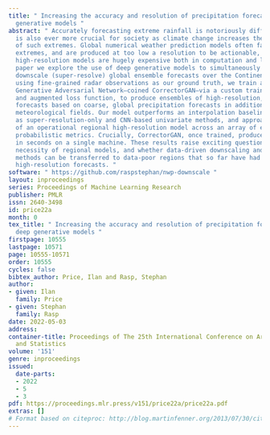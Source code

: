 ```yaml
---
title: " Increasing the accuracy and resolution of precipitation forecasts using deep
  generative models "
abstract: " Accurately forecasting extreme rainfall is notoriously difficult, but
  is also ever more crucial for society as climate change increases the frequency
  of such extremes. Global numerical weather prediction models often fail to capture
  extremes, and are produced at too low a resolution to be actionable, while regional,
  high-resolution models are hugely expensive both in computation and labour. In this
  paper we explore the use of deep generative models to simultaneously correct and
  downscale (super-resolve) global ensemble forecasts over the Continental US. Specifically,
  using fine-grained radar observations as our ground truth, we train a conditional
  Generative Adversarial Network—coined CorrectorGAN—via a custom training procedure
  and augmented loss function, to produce ensembles of high-resolution, bias-corrected
  forecasts based on coarse, global precipitation forecasts in addition to other relevant
  meteorological fields. Our model outperforms an interpolation baseline, as well
  as super-resolution-only and CNN-based univariate methods, and approaches the performance
  of an operational regional high-resolution model across an array of established
  probabilistic metrics. Crucially, CorrectorGAN, once trained, produces predictions
  in seconds on a single machine. These results raise exciting questions about the
  necessity of regional models, and whether data-driven downscaling and correction
  methods can be transferred to data-poor regions that so far have had no access to
  high-resolution forecasts. "
software: " https://github.com/raspstephan/nwp-downscale "
layout: inproceedings
series: Proceedings of Machine Learning Research
publisher: PMLR
issn: 2640-3498
id: price22a
month: 0
tex_title: " Increasing the accuracy and resolution of precipitation forecasts using
  deep generative models "
firstpage: 10555
lastpage: 10571
page: 10555-10571
order: 10555
cycles: false
bibtex_author: Price, Ilan and Rasp, Stephan
author:
- given: Ilan
  family: Price
- given: Stephan
  family: Rasp
date: 2022-05-03
address:
container-title: Proceedings of The 25th International Conference on Artificial Intelligence
  and Statistics
volume: '151'
genre: inproceedings
issued:
  date-parts:
  - 2022
  - 5
  - 3
pdf: https://proceedings.mlr.press/v151/price22a/price22a.pdf
extras: []
# Format based on citeproc: http://blog.martinfenner.org/2013/07/30/citeproc-yaml-for-bibliographies/
---
```

